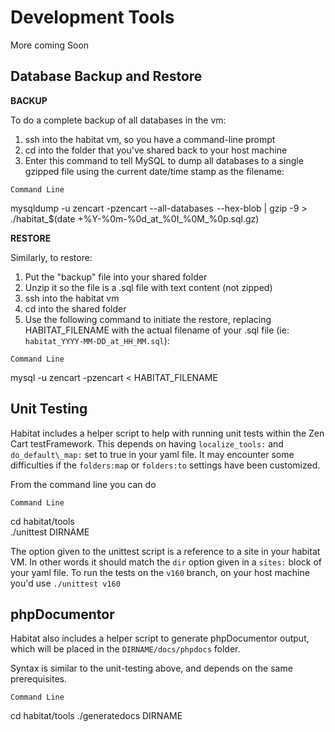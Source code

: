 Development Tools
=================

More coming Soon


Database Backup and Restore
---------------------------

**BACKUP**

To do a complete backup of all databases in the vm:

1. ssh into the habitat vm, so you have a command-line prompt
2. cd into the folder that you've shared back to your host machine
3. Enter this command to tell MySQL to dump all databases to a single gzipped file using the current date/time stamp as the filename:

>
`Command Line`
>
mysqldump -u zencart -pzencart  --all-databases  --hex-blob | gzip -9 > ./habitat_$(date +%Y-%0m-%0d_at_%0I_%0M_%0p.sql.gz)


**RESTORE**

Similarly, to restore:

1. Put the "backup" file into your shared folder
2. Unzip it so the file is a .sql file with text content (not zipped)
3. ssh into the habitat vm
4. cd into the shared folder
5. Use the following command to initiate the restore, replacing HABITAT_FILENAME with the actual filename of your .sql file (ie: `habitat_YYYY-MM-DD_at_HH_MM.sql`):

>
`Command Line`
>
mysql -u zencart -pzencart < HABITAT_FILENAME



Unit Testing
------------

Habitat includes a helper script to help with running unit tests within the Zen Cart testFramework.  This depends on having `localize_tools:` and `do_default\_map:` set to true in your yaml file. It may encounter some difficulties if the `folders:map` or `folders:to` settings have been customized.

From the command line you can do
>
`Command Line`
>
cd habitat/tools  
./unittest DIRNAME

The option given to the unittest script is a reference to a site in your habitat VM. In other words it should match the `dir` option given in a `sites:` block of your yaml file. To run the tests on the `v160` branch, on your host machine you'd use `./unittest v160`


phpDocumentor
-------------

Habitat also includes a helper script to generate phpDocumentor output, which will be placed in the `DIRNAME/docs/phpdocs` folder.

Syntax is similar to the unit-testing above, and depends on the same prerequisites.

>
`Command Line`
>
cd habitat/tools
./generatedocs DIRNAME

